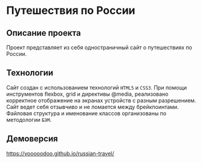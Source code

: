 # Путешествия по России

## Описание проекта
Проект представляет из себя одностраничный сайт о путешествиях по России.

## Технологии
Сайт создан с использованием технологий `HTML5` и `CSS3`. При помощи инструментов flexbox, grid и директивы @media, реализовано корректное отображение на экранах устройств с разным разрешением. Сайт ведет себя отзывчиво и не ломается между брейкпоинтами. Файловая структура и именование классов организованы по методологии `БЭМ`.

## Демоверсия
https://vooooodoo.github.io/russian-travel/
